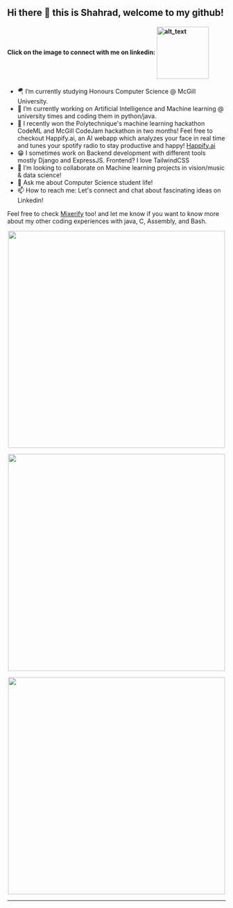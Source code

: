 ## Hi there 👋  this is Shahrad, welcome to my github!
#### Click on the image to connect with me on linkedin: [<img align="center" alt="alt_text" width="120" src="https://img.shields.io/badge/LinkedIn-0077B5?style=for-the-badge&logo=linkedin&logoColor=white"/>](https://www.linkedin.com/in/shahrad-m-88970b212)


- 🪂 I’m currently studying Honours Computer Science @ McGill University.
- 🔭 I’m currently working on Artificial Intelligence and Machine learning @ university times and coding them in python/java.
- 🌱 I recently won the Polytechnique's machine learning hackathon CodeML and McGill CodeJam hackathon in two months! Feel free to checkout Happify.ai, an AI webapp which analyzes your face in real time and tunes your spotify radio to stay productive and happy! <a href="https://github.com/EMZEDI/Happify">Happify.ai</a>
- 😁 I sometimes work on Backend development with different tools mostly Django and ExpressJS. Frontend? I love TailwindCSS
- 👯 I’m looking to collaborate on Machine learning projects in vision/music & data science!
- 💬 Ask me about Computer Science student life!
- 📫 How to reach me: Let's connect and chat about fascinating ideas on Linkedin!

Feel free to check <a href="https://github.com/EMZEDI/MusicPlaylistGeneratorAIModel">Mixerify</a> too!
and let me know if you want to know more about my other coding experiences with java, C, Assembly, and Bash.
<p align="center">
    <img width="500px" src="https://github-readme-stats.vercel.app/api?username=EMZEDI&theme=ocean_dark">
</p>
<p align="center">
    <img width="500px" src="https://github-readme-stats.vercel.app/api/top-langs/?username=EMZEDI&layout=compact">
</p>
<p align="center">
    <img width="500px" src="https://github-readme-streak-stats.herokuapp.com?user=EMZEDI&theme=midnight-purple&date_format=M%20j%5B%2C%20Y%5D">
</p>

  
---

